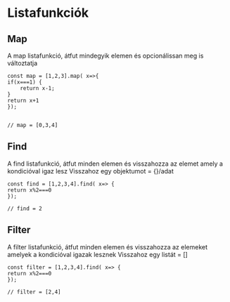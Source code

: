 # Listafunkciók

## Map

A map listafunkció, átfut mindegyik elemen és opcionálissan meg is változtatja

```
const map = [1,2,3].map( x=>{
if(x===1) {
    return x-1;
}
return x+1
});


// map = [0,3,4]
```

## Find

A find listafunkció, átfut minden elemen és visszahozza az elemet amely a kondicióval igaz lesz
Visszahoz egy objektumot = {}/adat

```
const find = [1,2,3,4].find( x=> {
return x%2===0
});

// find = 2
```

## Filter

A filter listafunkció, átfut minden elemen és visszahozza az elemeket amelyek a kondicióval igazak lesznek
Visszahoz egy listát = []

```
const filter = [1,2,3,4].find( x=> {
return x%2===0
});

// filter = [2,4]
```
